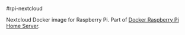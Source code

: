 #rpi-nextcloud

Nextcloud Docker image for Raspberry Pi. Part of [Docker Raspberry Pi Home Server](https://github.com/bingen/rpi_docker_home_server).
